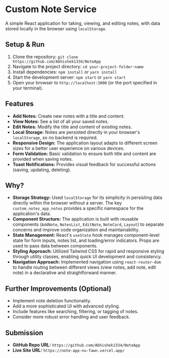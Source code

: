 # Custom Note Service

A simple React application for taking, viewing, and editing notes, with data stored locally in the browser using `localStorage`.

## Setup & Run

1.  Clone the repository: `git clone https://github.com/Abhishek1334/NoteApp`
2.  Navigate to the project directory: `cd your-project-folder-name`
3.  Install dependencies: `npm install` or `yarn install`
4.  Start the development server: `npm start` or `yarn start`
5.  Open your browser to `http://localhost:3000` (or the port specified in your terminal).

## Features

* **Add Notes:** Create new notes with a title and content.
* **View Notes:** See a list of all your saved notes.
* **Edit Notes:** Modify the title and content of existing notes.
* **Local Storage:** Notes are persisted directly in your browser's `localStorage`, so no backend is required.
* **Responsive Design:** The application layout adapts to different screen sizes for a better user experience on various devices.
* **Form Validation:** Basic validation to ensure both title and content are provided when saving notes.
* **Toast Notifications:** Provides visual feedback for successful actions (saving, updating, deleting).

## Why?

* **Storage Strategy:** Used `localStorage` for its simplicity in persisting data directly within the browser without a server. The key `custom_notes_app_notes` provides a specific namespace for the application's data.
* **Component Structure:** The application is built with reusable components (`AddNote`, `NotesList`, `EditNote`, `NoteCard`, `Layout`) to separate concerns and improve code organization and maintainability.
* **State Management:** React's `useState` hook manages component-level state for form inputs, notes list, and loading/error indicators. Props are used to pass data between components.
* **Styling Approach:** Utilized Tailwind CSS for rapid and responsive styling through utility classes, enabling quick UI development and consistency.
* **Navigation Approach:** Implemented navigation using `react-router-dom` to handle routing between different views (view notes, add note, edit note) in a declarative and straightforward manner.

## Further Improvements (Optional)

* Implement note deletion functionality.
* Add a more sophisticated UI with advanced styling.
* Include features like searching, filtering, or tagging of notes.
* Consider more robust error handling and user feedback.

## Submission

* **GitHub Repo URL:** `https://github.com/Abhishek1334/NoteApp`
* **Live Site URL:** `https://note-app-nu-fawn.vercel.app/`
